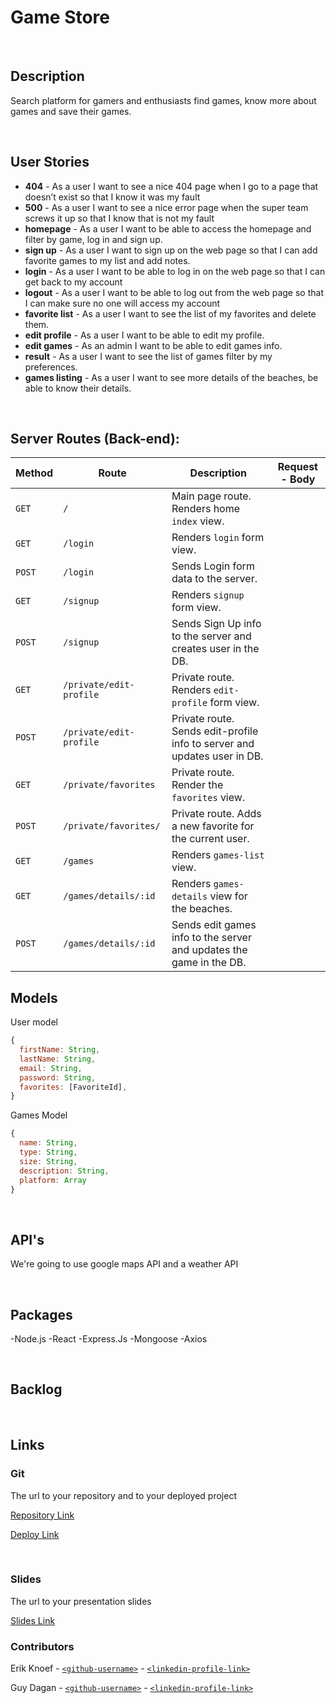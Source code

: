 # Game Store

<br>



## Description

Search platform for gamers and enthusiasts find games, know more about games and save their games.



<br>

## User Stories

- **404** - As a user I want to see a nice 404 page when I go to a page that doesn’t exist so that I know it was my fault
- **500** - As a user I want to see a nice error page when the super team screws it up so that I know that is not my fault
- **homepage** - As a user I want to be able to access the homepage and filter by game, log in and sign up. 
- **sign up** - As a user I want to sign up on the web page so that I can add favorite games to my list and add notes.
- **login** - As a user I want to be able to log in on the web page so that I can get back to my account
- **logout** - As a user I want to be able to log out from the web page so that I can make sure no one will access my account
- **favorite list** - As a user I want to see the list of my favorites and delete them.
- **edit profile** - As a user I want to be able to edit my profile.
- **edit games** - As an admin I want to be able to edit games info.
- **result** - As a user I want to see the list of games filter by my preferences.
- **games listing** - As a user I want to see more details of the beaches, be able to know their details.



<br>



## Server Routes (Back-end):



| **Method** | **Route**                          | **Description**                                              | Request  - Body                                          |
| ---------- | ---------------------------------- | ------------------------------------------------------------ | -------------------------------------------------------- |
| `GET`      | `/`                                | Main page route.  Renders home `index` view.                 |                                                          |
| `GET`      | `/login`                           | Renders `login` form view.                                   |                                                          |
| `POST`     | `/login`                           | Sends Login form data to the server.                         |                                      |
| `GET`      | `/signup`                          | Renders `signup` form view.                                  |                                                          |
| `POST`     | `/signup`                          | Sends Sign Up info to the server and creates user in the DB. |                                   |
| `GET`      | `/private/edit-profile`            | Private route. Renders `edit-profile` form view.             |                                                          |
| `POST`      | `/private/edit-profile`            | Private route. Sends edit-profile info to server and updates user in DB. |  |
| `GET`      | `/private/favorites`               | Private route. Render the `favorites` view.                  |                                                          |
| `POST`     | `/private/favorites/`              | Private route. Adds a new favorite for the current user.     |                                                                          |
| `GET`      | `/games`                     | Renders `games-list` view.                              |                                                          |
| `GET`      | `/games/details/:id`         | Renders `games-details` view for the beaches. |                                                          |
| `POST`      | `/games/details/:id`         | Sends edit games info to the server and updates the game in the DB. |                                                          |







## Models

User model

```javascript
{
  firstName: String,
  lastName: String,
  email: String,
  password: String,
  favorites: [FavoriteId],
}

```





Games Model

```javascript
{
  name: String,
  type: String,
  size: String,
  description: String,
  platform: Array
}
```

<br>

## API's

We're going to use google maps API and a weather API

<br>


## Packages
-Node.js
-React
-Express.Js
-Mongoose
-Axios

<br>



## Backlog






<br>



## Links



### Git

The url to your repository and to your deployed project

[Repository Link](https://github.com/k-129/game-store)

[Deploy Link]()



<br>



### Slides

The url to your presentation slides

[Slides Link]()

### Contributors
Erik Knoef - [`<github-username>`](https://github.com/k-129) - [`<linkedin-profile-link>`](https://www.linkedin.com/in/erikknoef129)

Guy Dagan - [`<github-username>`](https://github.com/Guy-Dagan) - [`<linkedin-profile-link>`]()
